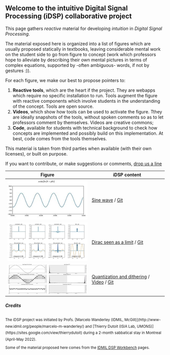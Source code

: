 
## Welcome to the intuitive Digital Signal Processing (iDSP) collaborative project

This page gathers *reactive* material for developing *intuition* in *Digital Signal Processing*.

The material exposed here is organized into a list of figures which are usually proposed statically in textbooks, leaving considerable mental work on the student side to go from figure to concept (work which professors hope to alleviate by describing their own mental pictures in terms of complex equations, supported by -often ambiguous- words, if not by gestures :)).

For each figure, we make our best to propose pointers to: 
1. **Reactive tools**, which are the heart if the project. They are webapps which require no specific installation to run. Tools augment the figure with reactive components which involve students in the understanding of the concept. Tools are open source.
2. **Videos**, which show how tools can be used to activate the figure. Tthey are ideally snapshots of the tools, without spoken comments so as to let professors comment by themselves. Videos are creative commons;
3. **Code**, available for students with technical background to check how concepts are implemented and possibly build on this implementation. At best, code comes from the tools themselves.

This material is taken from third parties when available (with their own licenses), or built on purpose. 

If you want to contribute, or make suggestions or comments, [drop us a line](mailto://thierry.dutoit@umons.ac.be)

| Figure     | iDSP content  |
| ---------- | ------------- | 
| ![sinus](./sinus_300.jpg)  | [Sine wave](https://share.streamlit.io/thierrydutoit/sine-wave/main/sinus.py) / [Git](https://github.com/thierrydutoit/sine-wave)  |
| ![dirac](./dirac_300.jpg)  | [Dirac seen as a limit](https://share.streamlit.io/thierrydutoit/dirac-as-a-limit/main/dirac.py) / [Git](https://github.com/thierrydutoit/dirac-as-a-limit)  |
| ![quantization](./quantization_300.jpg) | [Quantization and dithering](https://idmil.github.io/DAWb/quantization) / [Video](https://www.youtube.com/watch?v=E5aPP7KB5F4) / [Git](https://github.com/idmil/dawb)   |


##### Credits
<sub> 
 The iDSP project was initiated by Profs. [Marcelo Wanderley (IDMIL, McGill)](http://www-new.idmil.org/people/marcelo-m-wanderley/) and [Thierry Dutoit (ISIA Lab, UMONS)](https://sites.google.com/view/thierrydutoit) during a 2-month sabbatical stay in Montreal (April-May 2022). 
 
 Some of the material proposed here comes from the [IDMIL DSP Workbench](https://idmil.github.io/DAWb/) pages. 
</sub>
